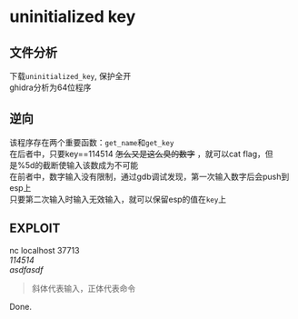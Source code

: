# uninitialized key

## 文件分析

下载`uninitialized_key`, 保护全开  
ghidra分析为64位程序

## 逆向

该程序存在两个重要函数：`get_name`和`get_key`  
在后者中，只要key==114514 ~~怎么又是这么臭的数字~~ ，就可以cat flag，但是%5d的截断使输入该数成为不可能  
在前者中，数字输入没有限制，通过gdb调试发现，第一次输入数字后会push到esp上  
只要第二次输入时输入无效输入，就可以保留esp的值在`key`上 

## EXPLOIT

nc localhost 37713  
*114514*  
*asdfasdf*

> 斜体代表输入，正体代表命令

Done.
